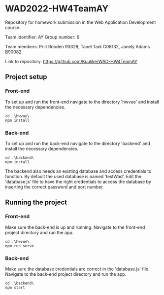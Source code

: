 # WAD2022-HW4TeamAY
Repository for homework submission in the Web Application Development course.

Team identifier: AY Group number: 6

Team members: Priit Rooden 93328, Tanel Tark C08132, Janely Adams B90082

Link to repository: https://github.com/Kuulike/WAD-HW4TeamAY


## Project setup
### Front-end
To set up and run the front-end navigate to the directory 'hwvue' and install the necessary dependencies.
```
cd .\hwvue\
npm install
```
### Back-end
To set up and run the back-end navigate to the directory 'backend' and install the necessary dependencies.
```
cd .\backend\
npm install
```
The backend also needs an existing database and access credentials to function. By default the used database is named 'testWad'.
Edit the 'database.js' file to have the right credentials to access the database by inserting the correct password and port number.

## Running the project
### Front-end
Make sure the back-end is up and running. Navigate to the front-end project directory and run the app.
```
cd .\hwvue\
npm run serve
```
### Back-end
Make sure the database credentials are correct in the 'database.js' file. Navigate to the back-end project directory and run the app. 
```
cd .\backend\
npm start
```


